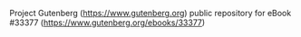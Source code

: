 Project Gutenberg (https://www.gutenberg.org) public repository for eBook #33377 (https://www.gutenberg.org/ebooks/33377)
